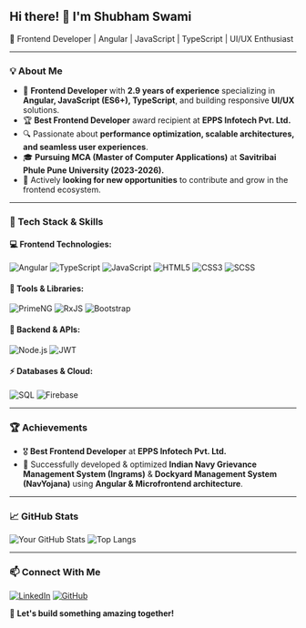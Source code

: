 ## Hi there! 👋 I'm Shubham Swami

🚀 Frontend Developer | Angular | JavaScript | TypeScript | UI/UX Enthusiast

---

### 💡 About Me
- 🎯 **Frontend Developer** with **2.9 years of experience** specializing in **Angular, JavaScript (ES6+), TypeScript**, and building responsive **UI/UX** solutions.
- 🏆 **Best Frontend Developer** award recipient at **EPPS Infotech Pvt. Ltd.**
- 🔍 Passionate about **performance optimization, scalable architectures, and seamless user experiences**.
- 🎓 **Pursuing MCA (Master of Computer Applications)** at **Savitribai Phule Pune University (2023-2026).**
- 💼 Actively **looking for new opportunities** to contribute and grow in the frontend ecosystem.

---

### 🔨 Tech Stack & Skills

#### 💻 Frontend Technologies:
![Angular](https://img.shields.io/badge/Angular-DD0031?style=for-the-badge&logo=angular&logoColor=white)
![TypeScript](https://img.shields.io/badge/TypeScript-3178C6?style=for-the-badge&logo=typescript&logoColor=white)
![JavaScript](https://img.shields.io/badge/JavaScript-F7DF1E?style=for-the-badge&logo=javascript&logoColor=black)
![HTML5](https://img.shields.io/badge/HTML5-E34F26?style=for-the-badge&logo=html5&logoColor=white)
![CSS3](https://img.shields.io/badge/CSS3-1572B6?style=for-the-badge&logo=css3&logoColor=white)
![SCSS](https://img.shields.io/badge/SCSS-CC6699?style=for-the-badge&logo=sass&logoColor=white)

#### 🔧 Tools & Libraries:
![PrimeNG](https://img.shields.io/badge/PrimeNG-4CAF50?style=for-the-badge&logo=primefaces&logoColor=white)
![RxJS](https://img.shields.io/badge/RxJS-B7178C?style=for-the-badge&logo=reactivex&logoColor=white)
![Bootstrap](https://img.shields.io/badge/Bootstrap-7952B3?style=for-the-badge&logo=bootstrap&logoColor=white)

#### 📡 Backend & APIs:
![Node.js](https://img.shields.io/badge/Node.js-339933?style=for-the-badge&logo=nodedotjs&logoColor=white)
![JWT](https://img.shields.io/badge/JWT-000000?style=for-the-badge&logo=jsonwebtokens&logoColor=white)

#### ⚡ Databases & Cloud:
![SQL](https://img.shields.io/badge/SQL-4479A1?style=for-the-badge&logo=postgresql&logoColor=white)
![Firebase](https://img.shields.io/badge/Firebase-FFCA28?style=for-the-badge&logo=firebase&logoColor=black)

---

### 🏆 Achievements
- 🎖️ **Best Frontend Developer** at **EPPS Infotech Pvt. Ltd.**
- 🎯 Successfully developed & optimized **Indian Navy Grievance Management System (Ingrams)** & **Dockyard Management System (NavYojana)** using **Angular & Microfrontend architecture**.

---

### 📈 GitHub Stats
![Your GitHub Stats](https://github-readme-stats.vercel.app/api?shubhamswamiss&show_icons=true&theme=radical)
![Top Langs](https://github-readme-stats.vercel.app/api/top-langs/?shubhamswamiss&layout=compact&theme=radical)

---

### 📫 Connect With Me
[![LinkedIn](https://img.shields.io/badge/LinkedIn-0A66C2?style=for-the-badge&logo=linkedin&logoColor=white)](https://www.linkedin.com/in/shubham-swami-46b822310/)
[![GitHub](https://img.shields.io/badge/GitHub-181717?style=for-the-badge&logo=github&logoColor=white)](https://github.com/shubhamswamiss)

🚀 **Let's build something amazing together!**
